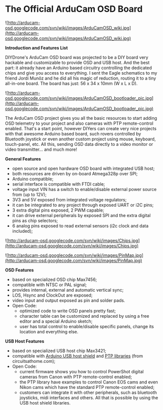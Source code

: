 # The Official ArduCam OSD Board #


![http://arducam-osd.googlecode.com/svn/wiki/images/ArduCamOSD_wiki.jpg](http://arducam-osd.googlecode.com/svn/wiki/images/ArduCamOSD_wiki.jpg)

**Introduction and Features List**

DIYDrone's ArduCam OSD board was projected to be a DIY board very hackable and customizable to provide OSD and USB host. And the best part: it already have an Arduino based circuitry controlling the dedicated chips and give you access to everything.
I sent the Eagle schematics to my friend Jordi Munõz and he did all his magic of reduction, routing it to a tiny all-in-one board. The board has just: 56 x 34 x 10mm (W x L x D).

![http://arducam-osd.googlecode.com/svn/wiki/images/ArduCamOSD_bootloader_pic.jpg](http://arducam-osd.googlecode.com/svn/wiki/images/ArduCamOSD_bootloader_pic.jpg)

The ArduCam OSD project gives you all the basic resources to start adding OSD telemetry  to your project and also cameras with PTP remote-control enabled.
That's a start point, however DIYers can create very nice projects with that awesome Arduino based board, such rovers controlled by Bluetooth joystick or even another custom project using mouse, keyboard, touch-panel, etc. All this, sending OSD data directly to a video monitor or video transmitter... and much more!



**General Features**

  * open source and open hardware OSD board with integrated USB host;
  * both resources are driven by on-board Atmega328p over SPI;
  * Arduino compatible;
  * serial interface is compatible with FTDI cable;
  * voltage input VIN has a switch to enable/disable external power source from (up to 12V);
  * 3V3 and 5V exposed from integrated voltage regulators;
  * it can be integrated to any project through exposed UART or i2C pins;
  * 3 extra digital pins exposed, 2 PWM capable;
  * it can drive external peripherals by exposed SPI and the extra digital pins as chip selectors;
  * 6 analog pins exposed to read external sensors (i2c clock and data included);

![http://arducam-osd.googlecode.com/svn/wiki/images/Chips.jpg](http://arducam-osd.googlecode.com/svn/wiki/images/Chips.jpg)

![http://arducam-osd.googlecode.com/svn/wiki/images/PinMap.jpg](http://arducam-osd.googlecode.com/svn/wiki/images/PinMap.jpg)

**OSD Features**

  * based on specialized OSD chip Max7456;
  * compatible with NTSC or PAL signal;
  * provides internal, external and automatic vertical sync;
  * LOS, Hsync and ClockOut are exposed;
  * video input and output exposed as pin and solder pads.
  * Open Code:
    * optimized code to write OSD panels pretty fast;
    * character table can be customized and replaced by using a free editor and a special Arduino sketch;
    * user has total control to enable/disable specific panels, change its location and everything else.

**USB Host Features**

  * based on specialized USB host chip Max3421;
  * compatible with [Arduino USB host shield](https://github.com/felis/USB_Host_Shield) and [PTP libraries](https://github.com/felis/Arduino_Camera_Control) (from circuitsathome.com);
  * Open Code:
    * current firmware shows you how to control PowerShot digital cameras from Canon with PTP remote-control enabled;
    * the PTP library have examples to control Canon EOS cams and even Nikon cams which have the standard PTP remote-control enabled;
    * customers can integrate it with other peripherals, such as bluetooth joysticks, midi interfaces and others. All that is possible by using the USB host shield libraries.